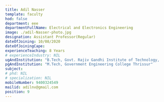 ```yaml
---
title: Adil Nasser
template: faculty
hod: false
department: eee
departmentFullName: Electrical and Electronics Engineering
image: ./adil-Nasser-photo.jpg
designation: Assistant Professor(Regular)
dateOfJoining: 10/08/2020
dateOfJoiningCape: 
experienceTeaching: 8 Years
# experienceIndustry: NIL
ugAndInstitution: "B.Tech, Govt. Rajiv Gandhi Institute of Technology, Kottayam"
pgAndInstitution: "M.Tech, Government Engineering College Thrissur"
subject: 
# phd: NIL
# specialization: NIL
mobileNumber: 9400324549
mailid: adilnv@gmail.com
position: 9
---
```

